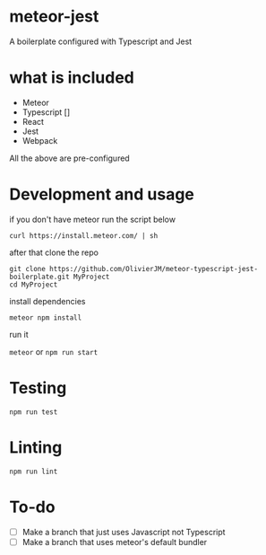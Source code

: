 # meteor-jest

A boilerplate configured with Typescript and Jest

# what is included

- Meteor
- Typescript []
- React
- Jest
- Webpack

All the above are pre-configured

# Development and usage

if you don't have meteor run the script below

`curl https://install.meteor.com/ | sh`

after that clone the repo

`git clone https://github.com/OlivierJM/meteor-typescript-jest-boilerplate.git MyProject`  
`cd MyProject`

install dependencies

`meteor npm install`

run it

`meteor` or `npm run start`

# Testing

`npm run test`

# Linting

`npm run lint`

# To-do

- [ ] Make a branch that just uses Javascript not Typescript
- [ ] Make a branch that uses meteor's default bundler
